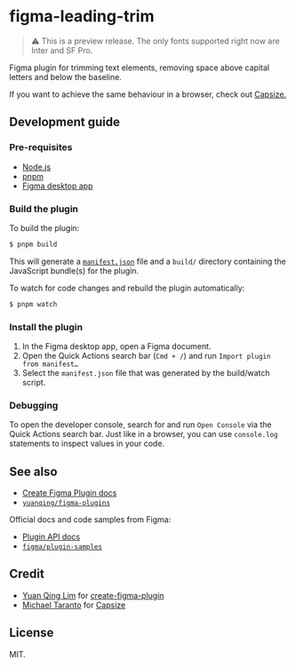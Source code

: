 # figma-leading-trim

> ⚠️ This is a preview release. The only fonts supported right now are Inter and SF Pro.

Figma plugin for trimming text elements, removing space above capital letters and below the baseline.

If you want to achieve the same behaviour in a browser, check out [Capsize.](https://seek-oss.github.io/capsize)

## Development guide

### Pre-requisites

- [Node.js](https://nodejs.org)
- [pnpm](https://pnpm.io/)
- [Figma desktop app](https://figma.com/downloads/)

### Build the plugin

To build the plugin:

```bash
$ pnpm build
```

This will generate a [`manifest.json`](https://figma.com/plugin-docs/manifest/) file and a `build/` directory containing the JavaScript bundle(s) for the plugin.

To watch for code changes and rebuild the plugin automatically:

```bash
$ pnpm watch
```

### Install the plugin

1. In the Figma desktop app, open a Figma document.
2. Open the Quick Actions search bar (`Cmd + /`) and run `Import plugin from manifest…`
3. Select the `manifest.json` file that was generated by the build/watch script.

### Debugging

To open the developer console, search for and run `Open Console` via the Quick Actions search bar. Just like in a browser, you can use `console.log` statements to inspect values in your code.

## See also

- [Create Figma Plugin docs](https://yuanqing.github.io/create-figma-plugin/)
- [`yuanqing/figma-plugins`](https://github.com/yuanqing/figma-plugins#readme)

Official docs and code samples from Figma:

- [Plugin API docs](https://figma.com/plugin-docs/)
- [`figma/plugin-samples`](https://github.com/figma/plugin-samples#readme)

## Credit

- [Yuan Qing Lim](https://twitter.com/yuanqinglim) for [create-figma-plugin](https://github.com/yuanqing/create-figma-plugin)
- [Michael Taranto](https://twitter.com/michaeltaranto) for [Capsize](https://seek-oss.github.io/capsize)

## License

MIT.
